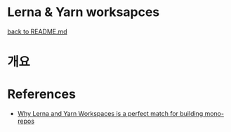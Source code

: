 # Lerna & Yarn worksapces

[back to README.md](../README.md)

# 개요

# References

- [Why Lerna and Yarn Workspaces is a perfect match for building mono-repos](https://doppelmutzi.github.io/monorepo-lerna-yarn-workspaces/)
